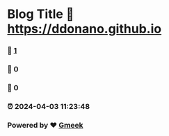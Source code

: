 # Blog Title :link: https://ddonano.github.io 
### :page_facing_up: [1](https://ddonano.github.io/tag.html) 
### :speech_balloon: 0 
### :hibiscus: 0 
### :alarm_clock: 2024-04-03 11:23:48 
### Powered by :heart: [Gmeek](https://github.com/Meekdai/Gmeek)
